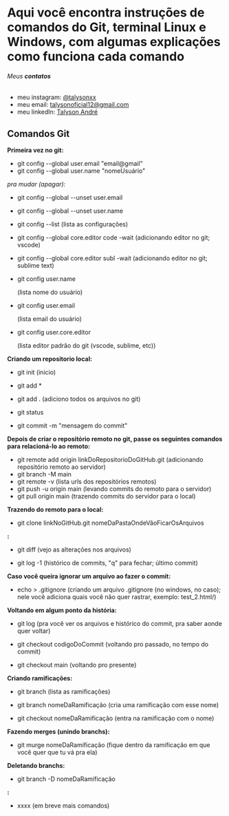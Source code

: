 # Aqui você encontra instruções de comandos do Git, terminal Linux e Windows, com algumas explicações como funciona cada comando

###### Meus **contatos**

  * meu instagram: [@talysonxx](https://instagram.com/talysonxx)
  * meu email: talysonoficial12@gmail.com
  * meu linkedIn:  [Talyson André](https://www.linkedin.com/in/talyson-andre-101897170/)



## Comandos Git

**Primeira vez no git:**

* git config --global user.email "email@gmail"
* git config --global user.name "nomeUsuário"

_pra mudar (apagar):_

* git config --global --unset user.email

* git config --global --unset user.name

* git config --list
  (lista as configurações)

* git config --global core.editor code -wait
  (adicionando editor no git; vscode)

* git config --global core.editor subl -wait
  (adicionando editor no git; sublime text)

* git config user.name

  (lista nome do usuário)

* git config user.email

  (lista email do usuário)

* git config user.core.editor

  (lista editor padrão do git (vscode, sublime, etc))

**Criando um repositorio local:**

* git init (inicio)

* git add *

* git add .
  (adiciono todos os arquivos no git)

* git status

* git commit -m "mensagem do commit"

**Depois de criar o repositório remoto no git, passe os seguintes comandos para relacioná-lo ao remoto:**

* git remote add origin linkDoRepositorioDoGitHub.git
  (adicionando repositório remoto ao servidor)
* git branch -M main
* git remote -v
  (lista urls dos repositórios remotos)
* git push -u origin main
  (levando commits do remoto para o servidor)
* git pull origin main
  (trazendo commits do servidor para o local)

**Trazendo do remoto para o local:**

* git clone linkNoGitHub.git nomeDaPastaOndeVãoFicarOsArquivos

**:**

* git diff
  (vejo as alterações nos arquivos)

* git log -1
  (histórico de commits, "q" para fechar; último commit)

**Caso você queira ignorar um arquivo ao fazer o commit:**

* echo > .gitignore
  (criando um arquivo .gitignore (no windows, no caso); nele você adiciona quais você não quer rastrar, exemplo: test_2.html/)

**Voltando em algum ponto da história:**

* git log
  (pra você ver os arquivos e histórico do commit, pra saber aonde quer voltar)

* git checkout codigoDoCommit
  (voltando pro passado, no tempo do commit)

* git checkout main
  (voltando pro presente)

**Criando ramificações:**
* git branch
(lista as ramificações)

* git branch nomeDaRamificação
  (cria uma ramificação com esse nome)

* git checkout nomeDaRamificação
  (entra na ramificação com o nome)

**Fazendo merges (unindo branchs):**

* git murge nomeDaRamificação
  (fique dentro da ramificação em que você quer que tu vá pra ela)

**Deletando branchs:**

* git branch -D nomeDaRamificação

**:**

* xxxx (em breve mais comandos)
